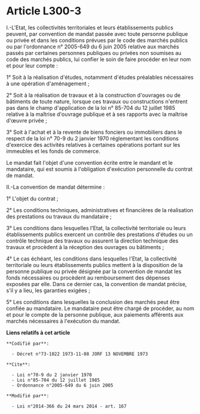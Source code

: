 # Article L300-3

I.-L'Etat, les collectivités territoriales et leurs établissements publics peuvent, par convention de mandat passée avec
toute personne publique ou privée et dans les conditions prévues par le code des marchés publics ou par l'ordonnance n°
2005-649 du 6 juin 2005 relative aux marchés passés par certaines personnes publiques ou privées non soumises au code des
marchés publics, lui confier le soin de faire procéder en leur nom et pour leur compte : 

1° Soit à la réalisation d'études, notamment d'études préalables nécessaires à une opération d'aménagement ; 

2° Soit à la réalisation de travaux et à la construction d'ouvrages ou de bâtiments de toute nature, lorsque ces travaux ou
constructions n'entrent pas dans le champ d'application de la loi n° 85-704 du 12 juillet 1985 relative à la maîtrise
d'ouvrage publique et à ses rapports avec la maîtrise d'œuvre privée ; 

3° Soit à l'achat et à la revente de biens fonciers ou immobiliers dans le respect de la loi n° 70-9 du 2 janvier 1970
réglementant les conditions d'exercice des activités relatives à certaines opérations portant sur les immeubles et les fonds
de commerce. 

Le mandat fait l'objet d'une convention écrite entre le mandant et le mandataire, qui est soumis à l'obligation d'exécution
personnelle du contrat de mandat. 

II.-La convention de mandat détermine : 

1° L'objet du contrat ; 

2° Les conditions techniques, administratives et financières de la réalisation des prestations ou travaux du mandataire ; 

3° Les conditions dans lesquelles l'Etat, la collectivité territoriale ou leurs établissements publics exercent un contrôle
des prestations d'études ou un contrôle technique des travaux ou assurent la direction technique des travaux et procèdent à
la réception des ouvrages ou bâtiments ; 

4° Le cas échéant, les conditions dans lesquelles l'Etat, la collectivité territoriale ou leurs établissements publics
mettent à la disposition de la personne publique ou privée désignée par la convention de mandat les fonds nécessaires ou
procèdent au remboursement des dépenses exposées par elle. Dans ce dernier cas, la convention de mandat précise, s'il y a
lieu, les garanties exigées ; 

5° Les conditions dans lesquelles la conclusion des marchés peut être confiée au mandataire. Le mandataire peut être chargé
de procéder, au nom et pour le compte de la personne publique, aux paiements afférents aux marchés nécessaires à l'exécution
du mandat.

**Liens relatifs à cet article**

	**Codifié par**:

	  - Décret n°73-1022 1973-11-08 JORF 13 NOVEMBRE 1973

	**Cite**:

	  - Loi n°70-9 du 2 janvier 1970
	  - Loi n°85-704 du 12 juillet 1985
	  - Ordonnance n°2005-649 du 6 juin 2005

	**Modifié par**:

	  - Loi n°2014-366 du 24 mars 2014 - art. 167
